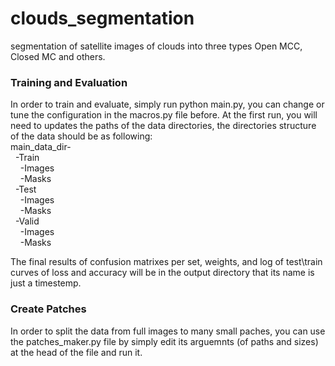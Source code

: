 # clouds_segmentation
segmentation of satellite images of clouds into three types Open MCC, Closed MC and others.


### Training and Evaluation
In order to train and evaluate, simply run python main.py, you can change or tune the configuration in the macros.py file before.
At the first run, you will need to updates the paths of the data directories, the directories structure of the data should be as following: \
main_data_dir- \
&nbsp;&nbsp;-Train\
        &nbsp;&nbsp;&nbsp;&nbsp;-Images \
        &nbsp;&nbsp;&nbsp;&nbsp;-Masks \
    &nbsp;&nbsp;-Test \
        &nbsp;&nbsp;&nbsp;&nbsp;-Images \
        &nbsp;&nbsp;&nbsp;&nbsp;-Masks \
    &nbsp;&nbsp;-Valid     \
        &nbsp;&nbsp;&nbsp;&nbsp;-Images \
        &nbsp;&nbsp;&nbsp;&nbsp;-Masks 
       
      
The final results of confusion matrixes per set, weights, and log of test\train curves of loss and accuracy will be in the output directory that its name is just a timestemp.        


### Create Patches
In order to split the data from full images to many small paches, you can use the patches_maker.py file by simply edit its arguemnts (of paths and sizes) at the head of the file and run it.
